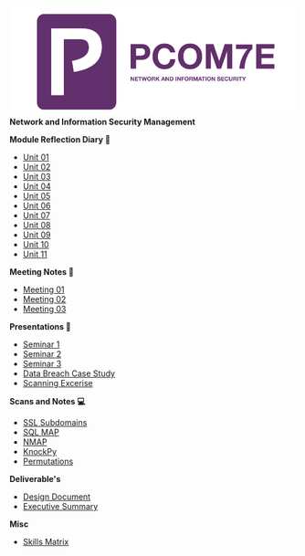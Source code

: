 ![Logo](Images/PCOM7E.png)
**Network and Information Security Management**

**Module Reflection Diary 📔**

- [Unit 01](/MyPortfolio/PCOM7E/Unit01.html)
- [Unit 02](/MyPortfolio/PCOM7E/Unit02.html)
- [Unit 03](/MyPortfolio/PCOM7E/Unit03.html)
- [Unit 04](/MyPortfolio/PCOM7E/Unit04.html)
- [Unit 05](/MyPortfolio/PCOM7E/Unit05.html)
- [Unit 06](/MyPortfolio/PCOM7E/Unit06.html)
- [Unit 07](/MyPortfolio/PCOM7E/Unit07.html)
- [Unit 08](/MyPortfolio/PCOM7E/Unit08.html)
- [Unit 09](/MyPortfolio/PCOM7E/Unit09.html)
- [Unit 10](/MyPortfolio/PCOM7E/Unit10.html)
- [Unit 11](/MyPortfolio/PCOM7E/Unit11.html)

**Meeting Notes 📝**

- [Meeting 01](/MyPortfolio/PCOM7E/Notes01.html)
- [Meeting 02](/MyPortfolio/PCOM7E/Notes02.html)
- [Meeting 03](/MyPortfolio/PCOM7E/Notes03.html)

**Presentations 📄**
- [Seminar 1](/MyPortfolio/PCOM7E/Seminar_1.pptx)
- [Seminar 2](/MyPortfolio/PCOM7E/Seminar2_Team1.pptx)
- [Seminar 3](/MyPortfolio/PCOM7E/Seminar3_Team1.pptx)
- [Data Breach Case Study](/MyPortfolio/PCOM7E/Data%20Breach%20Case%20Study.pptx)
- [Scanning Excerise](/MyPortfolio/PCOM7E/ScanningExcerise.docx)

**Scans and Notes 💻**
- [SSL Subdomains](/MyPortfolio/PCOM7E/SSL.html)
- [SQL MAP ](/MyPortfolio/PCOM7E/SQLMAP.html)
- [NMAP ](/MyPortfolio/PCOM7E/NMAP.html)
- [KnockPy ](/MyPortfolio/PCOM7E/Knockpy.html)
- [Permutations ](/MyPortfolio/PCOM7E/Permutations.html)

**Deliverable's**
- [Design Document](/MyPortfolio/PCOM7E/Assignment1.docx)
- [Executive Summary](/MyPortfolio/PCOM7E/Team1-ExecutiveSummary.pdf)

**Misc**
- [Skills Matrix](/MyPortfolio/PCOM7E/SkiilsMatrix.html)
